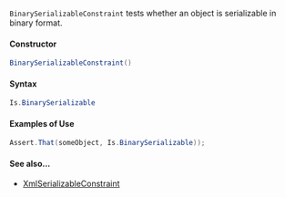 `BinarySerializableConstraint` tests whether an object is serializable in binary format.

#### Constructor

```csharp
BinarySerializableConstraint()
```

#### Syntax

```csharp
Is.BinarySerializable
```

#### Examples of Use

```csharp
Assert.That(someObject, Is.BinarySerializable));
```

#### See also...
 * [XmlSerializableConstraint](XmlSerializableConstraint.md)

